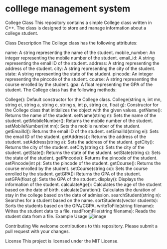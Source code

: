 # colllege management system
 
College Class
This repository contains a simple College class written in C++. The class is designed to store and manage information about a college student.

Class Description
The College class has the following attributes:

name: A string representing the name of the student.
mobile_number: An integer representing the mobile number of the student.
email_id: A string representing the email ID of the student.
address: A string representing the address of the student.
city: A string representing the city of the student.
state: A string representing the state of the student.
pincode: An integer representing the pincode of the student.
course: A string representing the course enrolled by the student.
gpa: A float representing the GPA of the student.
The College class has the following methods:

College(): Default constructor for the College class.
College(string n, int mn, string ei, string a, string c, string s, int p, string co, float g): Constructor for the College class that initializes the object with the given values.
getName(): Returns the name of the student.
setName(string n): Sets the name of the student.
getMobileNumber(): Returns the mobile number of the student.
setMobileNumber(int mn): Sets the mobile number of the student.
getEmailId(): Returns the email ID of the student.
setEmailId(string ei): Sets the email ID of the student.
getAddress(): Returns the address of the student.
setAddress(string a): Sets the address of the student.
getCity(): Returns the city of the student.
setCity(string c): Sets the city of the student.
getState(): Returns the state of the student.
setState(string s): Sets the state of the student.
getPincode(): Returns the pincode of the student.
setPincode(int p): Sets the pincode of the student.
getCourse(): Returns the course enrolled by the student.
setCourse(string co): Sets the course enrolled by the student.
getGPA(): Returns the GPA of the student.
setGPA(float g): Sets the GPA of the student.
display(): Displays the information of the student.
calculateAge(): Calculates the age of the student based on the date of birth.
calculateDuration(): Calculates the duration of stay in the college based on the date of admission.
searchStudent(string n): Searches for a student based on the name.
sortStudents(vector<College> students): Sorts the students based on the GPA/CGPA.
writeToFile(string filename): Writes the student data to a file.
readFromFile(string filename): Reads the student data from a file.
Example Usage
![image](https://github.com/user-attachments/assets/21c90606-36f7-4087-aadb-e0e3a7d366b2)

Contributing
We welcome contributions to this repository. Please submit a pull request with your changes.

License
This project is licensed under the MIT License.
